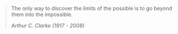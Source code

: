 ---
---
> The only way to discover the limits of the possible is to go beyond them into the impossible.
>
> <cite>Arthur C. Clarke (1917 - 2008)</cite>